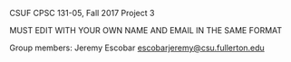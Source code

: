 CSUF CPSC 131-05, Fall 2017
Project 3

MUST EDIT WITH YOUR OWN NAME AND EMAIL IN THE SAME FORMAT

Group members:
Jeremy Escobar  escobarjeremy@csu.fullerton.edu
